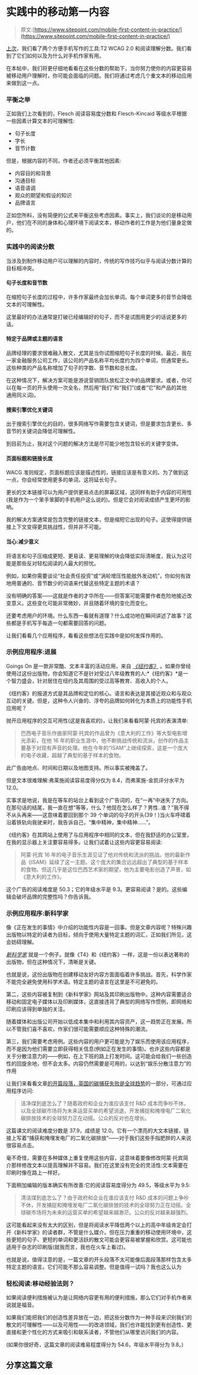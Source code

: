 # 实践中的移动第一内容

> 原文:[https://www.sitepoint.com/mobile-first-content-in-practice/](https://www.sitepoint.com/mobile-first-content-in-practice/)

[上次](https://www.sitepoint.com/mobile-first-content-strategy/)，我们看了两个方便手机写作的工具:T2 WCAG 2.0 和阅读理解分数。我们看到了它们如何以及为什么对手机作家有用。

在本帖中，我们将更仔细地看看在这些分数的帮助下，当你努力使你的内容更容易被移动用户理解时，你可能会面临的问题。我们将通过考虑几个重文本的移动应用来做到这一点。

### 平衡之举

正如我们上次看到的，Flesch 阅读容易度分数和 Flesch-Kincaid 等级水平根据一些因素计算文本的可理解性:

*   句子长度
*   字长
*   音节计数

但是，根据内容的不同，作者还必须平衡其他因素:

*   内容目的和背景
*   沟通目标
*   语音语调
*   观众的期望和假设的知识
*   品牌语言

正如您所料，没有简便的公式来平衡这些考虑因素。事实上，我们谈论的是移动用户，他们在不同的身体和心理环境下阅读文本，移动作者的工作是为他们量身定做的。

### 实践中的阅读分数

当涉及到制作移动用户可以理解的内容时，传统的写作技巧似乎与阅读分数计算的目标相冲突。

#### 句子长度和音节数

在缩短句子长度的过程中，许多作家最终会加长单词。每个单词更多的音节会降低文本的可理解性。

这里最好的办法通常是打破已经编辑好的句子，而不是试图用更少的话说更多的话。

#### 特定于品牌或主题的语言

品牌经理的要求很难融入散文，尤其是当你试图缩短句子长度的时候。最近，我在一家金融服务公司工作，该公司的产品名称平均长度约为四个单词，但通常更长。这些种类的产品名称增加了句子的字数、音节数和总长度。

在这种情况下，解决方案可能是游说营销团队放松正文中的品牌要求。或者，你可以在每一页的开头使用一次全名，然后用“我们”和“我们”(或者“它”和产品的其他通用同义词)。

#### 搜索引擎优化关键词

出于搜索引擎优化的目的，很多网络写作需要包含关键词，但是要求包含更长、多音节的关键词会降低可理解性。

到目前为止，我对这个问题的解决方法是尽可能少地包含较长的关键字变体。

#### 页面标题和链接长度

WACG 准则规定，页面标题应该是描述性的，链接应该是有意义的。为了做到这一点，你会经常使用更多的单词，这将延长句子。

更长的文本链接可以为用户提供更易点击的屏幕区域，这同样有助于内容的可用性(我是作为一个笨手笨脚的手机用户这么说的)。但是它会对阅读成绩产生更坏的影响。

我的解决方案通常是包含完整的链接文本，但是缩短它出现的句子。这使得提供链接上下文变得更具挑战性，但并非不可能。

#### 当心:减少意义

将语言和句子压缩成更短、更易读、更易理解的块会降低实际清晰度，我认为这可能是那些反对轻松阅读的人最大的担忧。

例如，如果你需要谈论“社会责任投资”或“涡轮增压性能舷外发动机”，你如何有效地用普通的、音节数少的词语来代替这些特定主题的术语？

没有明确的答案——这就是作者的才华所在——但答案可能需要作者危险地接近改变意义。这些变化可能非常微妙，并且随着环境的变化而变化。

还要考虑用户的环境。什么东西一看就有道理？什么成功地在瞬间讲述了故事？这些都是手机写手每造一句都需要回答的问题。

让我们看看几个应用程序，看看这些想法在实践中是如何发挥作用的。

### 示例应用程序:进展

Goings On 是一款非常酷、文本丰富的活动应用，来自 [*《纽约客》*](http://www.newyorker.com/) 。如果你曾经使用过这份出版物，你会知道它不是针对受过八年级教育的人:*《纽约客》*是一个智力盛会，针对居住在纽约及其周围的受过高等教育、高收入的个人。

《纽约客》的报道方式是其品牌和定位的核心。语言和表达是其接近观众和与观众互动的关键。但是，这种令人兴奋的、浮夸的品牌如何转化为本质上的功能性手机应用呢？

抛开应用程序的交互可用性(这是我喜欢的)，让我们来看看阿蒙·托宾的表演清单:

> 巴西电子音乐作曲家阿蒙·托宾的作品曾为《意大利的工作》等大型电影增光添彩，在他 16 年的职业生涯中，他不断挑战传统和流派，创作的作品主要基于对现有声音的处理。他在今年的“ISAM”上继续探索，这是一个庞大的电子收藏，超越了典型的基于样本的食物。

此广告由地点、时间和日期以及地图支持。所以事实被掩盖了。

但是文本很难理解:弗莱施阅读容易度得分仅为 8.4，而弗莱施-金凯评分水平为 12.0。

实事求是地说，我是在等车的站台上看到这个广告词的，在“一再”中迷失了方向。在那句话的结尾，我一直在想“等等，什么？他现在怎么样了？男性..谁？”我不得不从头再来——这意味着要回到那个 39 个单词的句子的开头(39！)当火车呼啸着沿着铁轨向我驶来时，我告诉自己，“集中精神，集中精神……”。

《纽约客》在其网站上使用了与应用程序中相同的文本，但在我舒适的办公室里，在我的显示器上关注要容易得多。让我们试着让这些内容更容易阅读:

> 阿蒙·托宾 16 年的电子音乐生涯见证了他对传统和流派的挑战。他的最新作品《ISAM》延续了这一主题。这个庞大的集合远远超出了典型的基于样本的食物。但这几乎是这位巴西艺术家的期望，他为主要电影创造了声景，如《意大利的工作》。

这个广告的阅读难度是 50.3；它的年级水平是 9.3。更容易阅读？是的。这些编辑会破坏品牌的完整性吗？你告诉我。

### 示例应用程序:新科学家

像《正在发生的事情》中介绍的功能性内容是一回事。但是文章内容呢？特殊兴趣出版物以特定的读者为目标，倾向于使用大量特定主题的词汇，正如我们所见，这会妨碍理解。

[*新科学家*](http://www.newscientist.com/) 就是一个例子。就像《T4》和《纽约客》一样，这是一份以表达著称的出版物，但在这种情况下，清晰是关键。

也就是说，这份出版物在创建移动友好内容方面面临着许多挑战。首先，科学作家不能完全避免使用科学术语。特定主题的语言在这里是不可避免的。

第二，这些内容被复制到《新科学家》网站及其印刷出版物中。这种内容需要适合移动和固定电子媒体以及印刷媒体，这直接违背了典型的网络写作惯例，即网络和印刷应该得到单独的关注。

随着媒体和出版公司开始以低成本集中和利用其内容资产，这一趋势正在发展。所以不管我们喜不喜欢，作家们很可能需要顺应这种特殊的潮流。

第三，我们需要考虑用例。这些内容的用户更可能是为了娱乐而使用该应用程序，而不是因为他们需要立即获得相关信息(例如正在发生的事情)。也许这些内容都是关于分散注意力的——例如，在上下班的路上打发时间。这可能会给我们一些创造性的回旋余地，但不会太多。内容仍然需要是可用的，以达到“娱乐分散注意力”的作用

让我们来看看文章[的开篇段落，英国的碳捕获失败是全球趋势](http://www.newscientist.com/article/dn20761-uks-carboncapture-failure-is-part-of-a-global-trend.html)的一部分，可通过应用程序访问:

> 洁净煤到底怎么了？随着政府和企业为谁应该支付 R&D 成本而争吵不休，以及全球碳市场将为未来运营买单的希望消退，开发捕捉和掩埋电厂二氧化碳排放技术的全球努力正在动摇。公众的反对也在增长。

这篇课文的阅读难度分数是 37.9，成绩是 12.0。它有一个漂亮的大文本链接，链接上写着“捕获和掩埋发电厂的二氧化碳排放”——对于我们这些手指肥胖的人来说很容易点击。

毫不奇怪，需要在多种媒体上重复使用这些内容，这意味着要像修改阿蒙·托宾简介那样修改文本以提高理解并不容易。我们在这里没有完全的灵活性:文本需要在印刷时像在路上一样好。

下面稍加编辑的版本确实有所改善:它的阅读容易度得分为 49.5，等级水平为 9.5:

> 清洁煤到底怎么了？由于政府和企业在谁应该支付 R&D 成本的问题上争吵不休，开发捕捉和掩埋发电厂二氧化碳排放的技术的全球努力正在动摇。全球碳市场将为未来的运营买单的希望越来越渺茫。公众的反对越来越强烈。

这可能看起来没有太大的区别，但是将阅读水平降低两个以上的高中年级肯定会打开《新科学家》的读者群，不管是什么媒介。但在压力重重的移动使用环境中，这些更短的句子、更短的单词和更活跃的散文可能会更容易被掌握和欣赏。这可能也适用于杂志的印刷版(就我而言，我也在火车上看过)。

也就是说，值得注意的是，一篇文章的开头段落不太可能像后面段落那样包含太多特定主题的语言。它们可能不那么容易调整。但是值得一试吗？我也这么认为

### 轻松阅读:移动经验法则？

如果阅读便利措施被认为是让网络内容更有用的便利措施，那么它们对手机作者来说就是福音。

如果我们能把我们的创造性差异放在一边，把这些分数作为一种手段来识别我们的散文的可理解性——以及可用性——的改进领域，我们也许能找到更有创造性、更直接和更个性化的方式来吸引和联系读者，不管他们从哪里访问我们的内容。

(如果你很好奇，这篇文章的阅读难易程度得分为 54.6，年级水平得分为 9.8。)

## 分享这篇文章